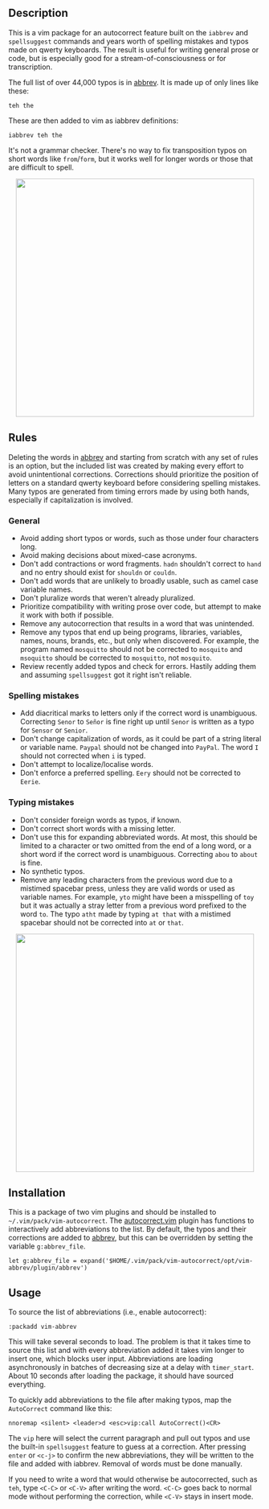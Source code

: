 ## Description

This is a vim package for an autocorrect feature built on the `iabbrev` and
`spellsuggest` commands and years worth of spelling mistakes and typos made on
qwerty keyboards.  The result is useful for writing general prose or code, but
is especially good for a stream-of-consciousness or for transcription.

The full list of over 44,000 typos is in
[abbrev](opt/vim-abbrev/plugin/abbrev).  It is made up of only lines like
these:

```
teh the
````

These are then added to vim as iabbrev definitions:

```
iabbrev teh the
````

It's not a grammar checker.  There's no way to fix transposition typos on
short words like `from`/`form`, but it works well for longer words or those
that are difficult to spell.

<p align="center"><img src="https://github.com/chris-ritsen/vim-autocorrect/blob/master/demo/description.gif?raw=true" alt="" title="vim-autocorrect description" width="474"/></p>

## Rules

Deleting the words in [abbrev](opt/vim-abbrev/plugin/abbrev) and starting from
scratch with any set of rules is an option, but the included list was created
by making every effort to avoid unintentional corrections.  Corrections should
prioritize the position of letters on a standard qwerty keyboard before
considering spelling mistakes.  Many typos are generated from timing errors
made by using both hands, especially if capitalization is involved.

### General

- Avoid adding short typos or words, such as those under four characters long.
- Avoid making decisions about mixed-case acronyms.
- Don't add contractions or word fragments.  `hadn` shouldn't correct to
  `hand` and no entry should exist for `shouldn` or `couldn`.
- Don't add words that are unlikely to broadly usable, such as camel case
  variable names.
- Don't pluralize words that weren't already pluralized.
- Prioritize compatibility with writing prose over code, but attempt to make
  it work with both if possible.
- Remove any autocorrection that results in a word that was unintended.
- Remove any typos that end up being programs, libraries, variables, names,
  nouns, brands, etc., but only when discovered.  For example, the program
  named `mosquitto` should not be corrected to `mosquito` and `msoquitto`
  should be corrected to `mosquitto`, not `mosquito`.
- Review recently added typos and check for errors.  Hastily adding them and
  assuming `spellsuggest` got it right isn't reliable.

### Spelling mistakes

- Add diacritical marks to letters only if the correct word is unambiguous.
  Correcting `Senor` to `Señor` is fine right up until `Senor` is written as a
  typo for `Sensor` or `Senior`.
- Don't change capitalization of words, as it could be part of a string
  literal or variable name.  `Paypal` should not be changed into `PayPal`.
  The word `I` should not corrected when `i` is typed.
- Don't attempt to localize/localise words.
- Don't enforce a preferred spelling.  `Eery` should not be corrected to
  `Eerie`.

### Typing mistakes

- Don't consider foreign words as typos, if known.
- Don't correct short words with a missing letter.
- Don't use this for expanding abbreviated words.  At most, this should be
  limited to a character or two omitted from the end of a long word, or a
  short word if the correct word is unambiguous.  Correcting `abou` to `about`
  is fine.
- No synthetic typos.
- Remove any leading characters from the previous word due to a mistimed
  spacebar press, unless they are valid words or used as variable names.  For
  example, `yto` might have been a misspelling of `toy` but it was actually a
  stray letter from a previous word prefixed to the word `to`.  The typo
  `atht` made by typing `at that` with a mistimed spacebar should not be
  corrected into `at` or `that`.


<p align="center"><img src="https://github.com/chris-ritsen/vim-autocorrect/blob/master/demo/rules.gif?raw=true" alt="" title="vim-autocorrect rules" width="474"/></p>

## Installation

This is a package of two vim plugins and should be installed to
`~/.vim/pack/vim-autocorrect`.  The
[autocorrect.vim](start/vim-abbrev-add/plugin/autocorrect.vim) plugin has
functions to interactively add abbreviations to the list.  By default, the
typos and their corrections are added to
[abbrev](opt/vim-abbrev/plugin/abbrev), but this can be overridden by setting
the variable `g:abbrev_file`.

```
let g:abbrev_file = expand('$HOME/.vim/pack/vim-autocorrect/opt/vim-abbrev/plugin/abbrev')
```


## Usage

To source the list of abbreviations (i.e., enable autocorrect):

```
:packadd vim-abbrev
```

This will take several seconds to load.  The problem is that it takes time to
source this list and with every abbreviation added it takes vim longer to
insert one, which blocks user input.  Abbreviations are loading asynchronously
in batches of decreasing size at a delay with `timer_start`.  About 10 seconds
after loading the package, it should have sourced everything.

To quickly add abbreviations to the file after making typos, map the
`AutoCorrect` command like this:

```
nnoremap <silent> <leader>d <esc>vip:call AutoCorrect()<CR>
```

The `vip` here will select the current paragraph and pull out typos and use
the built-in `spellsuggest` feature to guess at a correction.  After pressing
`enter` or `<c-j>` to confirm the new abbreviations, they will be written to
the file and added with iabbrev.  Removal of words must be done manually.

If you need to write a word that would otherwise be autocorrected, such as
`teh`, type `<C-C>` or `<C-V>` after writing the word. `<C-C>` goes back to
normal mode without performing the correction, while `<C-V>` stays in insert
mode.
